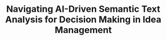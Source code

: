 ---
id: pathfinder
title: "Navigating AI-Driven Semantic Text Analysis for Decision Making in Idea Management"
title_project: "Navigating AI-Driven Semantic Text Analysis for Decision Making in Idea Management"
title_short: "Pathfinder"
period: "Okt 24 – Sep 25 (12 months)" 
round: "4"
lecture2go: "70601"
uhh_url: "https://www.hcl.uni-hamburg.de/ddlitlab/data-literacy-studierendenprojekte/vierte-foerderrunde/pathfinder.html"
students: "Pascal Priebe, Gian-Luca Gücük, Dejan Simic"
mentor: "Stephan Leible, Constantin von Brackel-Schmidt"
text: |
    In modernen Organisationen ist die Identifikation und Nutzung von innovativen Ideen für beispielsweise Prozessverbesserungen oder neue Produkte aus der Mitarbeiterschaft von entscheidender Bedeutung, allerdings stellt die Umsetzung solcher Ansätze einen großen Aufwand dar [1]. Dabei kommen sogenannte *Ideenmanagementsysteme* zum Einsatz, über welche Mitarbeitende ihre Ideen primär textuell einreichen, die im Anschluss ausgewertet und bewertet werden, um Entscheidungen zu treffen, welche fortgesetzt oder verworfen werden [2]. Allerdings können Organisationen beim Ideenmanagement vor erheblichen Herausforderungen stehen, wenn es darum geht, eine angemessen detaillierte Analyse und Bearbeitung der eingereichten Ideen sicherzustellen [3]. Bei hoher Beteiligung in der Mitarbeiterschaft können eine große Anzahl an Einreichungen von Ideen erfolgen, was häufig dazu führt, dass ähnliche oder nahezu identische Ideen mehrfach vorliegen. Dieser Umstand sorgt für einen erhöhten Bewertungsaufwand und erschwert den Entscheidungsprozess über die Weiterverfolgung der Ideen. Im Rahmen der Bewertungsprozesse werden darüber hinaus Experten oder Führungskräfte mit hohem technologischem und fachlichem Wissen eingesetzt. Hierbei handelt es sich um eine Personengruppe, deren Kostenintensität einen hohen finanziellen Aufwand erfordert und deren zeitliche Verfügbarkeit in der Regel stark begrenzt ist.

    Hier setzt das Pathfinder Projekt an, indem es die aktuellen Möglichkeiten im Bereich der (generativen) künstlichen Intelligenz (KI) zur semantischen Analyse von Texten am Beispiel der Ideenmanagementsysteme untersucht. Ziel ist es, den Einsatz von KI zur *Unterstützung und (Teil-)Automatisierung von Prozessen zur Ideenanalyse, -bewertung und -priorisierung* zu evaluieren. So sollen moderne KI-Technologien dabei helfen, semantische Duplikate zu erkennen und ähnliche Ideen miteinander zu vergleichen [4]. Dies ermöglicht es, redundante Vorschläge zu reduzieren und Ideengeber:innen mit ähnlichen Ansätzen zu vernetzen, was wiederum die kollaborative Entwicklung und das Ausschöpfen von Synergiepotenzialen unterstützt und so zum Beispiel zur Gründung von sogenannten Communities of  Practice [5] führen kann. Die Forschungsfrage, inwiefern KI, insbesondere generative KI und Sprachmodelle (Language Models), genutzt werden können, um semantische Informationen aus textbasierten Inhalten zu extrahieren, steht dabei im Zentrum der Untersuchungen. Das Potenzial dieser Technologien den komplexen und ressourcenintensiven Prozess der Ideenauswertung zu unterstützen ist hoch [6], jedoch wird im Pathfinder Projekt besonders darauf geachtet, dass dabei die Qualität der Analysen und Bewertungen nicht beeinträchtigt werden und in Kollaboration mit dem Menschen gleich bleibt oder verbessert wird. 

    Zu Beginn führen wir eine systematische Literaturrecherche nach der Methode von Xiao und Watson [7] durch. Ziel ist es, den aktuellen Stand der KI-gestützten semantischen Textanalyse zu ermitteln, die Einsatzmöglichkeiten sowie den Forschungsstand von KI im Bereich des Ideenmanagements zu analysieren und relevante Metriken zur Bewertung solcher Lösungen zu explorieren. Im Anschluss beabsichtigen wir, die vielversprechendsten Ansätze mit einem prototypischen Ideenmanagementsystem zu erproben und zu evaluieren. Für diesen Zweck wird eine möglichst große Menge an Daten benötigt. Dabei planen wir mit den folgenden zwei Datenquellen:

    1. Das Digital and Data Literacy in Teaching Lab (DDLitLab), welches dieses Studierendenprojekt mit finanziellen Mitteln fördert, hat in den letzten drei Jahren zahlreiche Projektanträge zur Bewerbung auf Förderungen erhalten. Diese Anträge werden als eine Datenquelle genutzt, um Gemeinsamkeiten durch u.a. thematische Schwerpunkte oder methodische Ansätze zwischen diesen zu finden. Dadurch kann ein Matchmaking erfolgen, welches potenziell gemeinsame Förderungen oder Kollaborationen hervorbringt.
    2. Mit dem prototypischen Ideenmanagementsystem werden im Rahmen von zwei geplanten Workshops Ideen zur Verbesserung der Nachhaltigkeit der Universität Hamburg gesammelt. Zusätzlich erstellt eine generative KI synthetische Ideen, die als Kontrollinstanz dienen. Diese realen und synthetischen Ideen werden anschließend miteinander verglichen, um ihr Potenzial zu bewerten, wobei sowohl Menschen als auch eine KI die Ideen unabhängig voneinander einstufen. Ziel ist es, die *Unterschiede oder Übereinstimmungen in den Bewertungen von Menschen und KI* zu untersuchen.

    Daten spielen eine essenzielle Rolle für unser Forschungsprojekt. Um künftig auch weitere Forschung in diesem Bereich zu unterstützen und anderen Forschungsgruppen die Möglichkeit zu bieten, eigene Algorithmen zu evaluieren, beabsichtigen wir, einen Datensatz zu erstellen und diesen der Forschungscommunity als Open-Source-Ressource zur Verfügung zu stellen. Dieser Datensatz wird aus den im Rahmen des Projekts generierten und gesammelten Ideen bestehen, jedoch unter Ausschluss der unter Punkt 1 genannten Projektanträge aus Datenschutzgründen. Damit schaffen wir eine fundierte Datengrundlage, die es ermöglicht, unsere Forschungsergebnisse nachzuvollziehen und mit neuen Ansätzen zu vergleichen.

    Ein weiterer zentraler Aspekt unserer Forschung ist die Sicherstellung von *Fairness in der Bewertung und Entscheidungsfindung*. Beim Einsatz von künstlicher Intelligenz besteht stets das Risiko, dass die Algorithmen aufgrund von Verzerrungen (Bias) in den Trainingsdaten oder den eingesetzten Modellen zu unausgewogenen oder unfairen Ergebnissen führen [8], [9]. Dies ist besonders relevant bei der automatisierten Auswertung von Ideen, da Voreingenommenheit potenziell innovative Ansätze benachteiligen oder bevorzugen könnte. Unser Ziel ist es, Methoden und Ansätze zu erforschen, die solche Verzerrungen verhindern oder zumindest deutlich machen. Damit soll unterstützt werden, dass die KI-basierte Verarbeitung möglichst objektiv und transparent bleibt und Ideen fair bewertet werden.

    Das Pathfinder Projekt soll somit einen Beitrag zur Weiterentwicklung von Ideenmanagementsystemen durch den gezielten Einsatz moderner KI-Technologien leisten. Unser Ansatz zielt darauf ab, die Effizienz und Qualität der Ideenbewertung zu steigern, die Kollaboration zwischen Ideengeber:innen zu fördern und gleichzeitig Fairness sowie Transparenz zu fördern. Damit schaffen wir eine Grundlage für Organisationen, um das in diesen schlummernde kreative Potenzial der Mitarbeiterschaft besser auszuschöpfen und Innovationsprozesse zu etablieren.

    ## Literatur:

    - [1] S. Høyrup, „Employee-driven innovation and workplace learning: basic concepts, approaches and themes“, Transfer: European Review of Labour and Research, Bd. 16, Nr. 2, S. 143–154, 2010, doi: 10.1177/1024258910364102. 
    - [2] C. Sandstrom und J. Bjork, „Idea management systems for a changing innovation landscape“, IJPD, Bd. 11, Nr. 3/4, S. 310, 2010, doi: 10.1504/IJPD.2010.033964. 
    - [3] J. Just, T. Ströhle, J. Füller, und K. Hutter, „AI-based novelty detection in crowdsourced idea spaces“, Innovation, Bd. 26, Nr. 3, S. 359–386, 2024, doi: 10.1080/14479338.2023.2215740. 
    - [4] S. Leka, „The Role of Artificial Intelligence in Idea Management Systems and Innovation Processes: An Integrative Review“, in AICCONF ’24: Proceedings of the Cognitive Models and Artificial Intelligence Conference, 2024. doi: https://dl.acm.org/doi/10.1145/3660853.3660890. 
    - [5] E. Davenport und H. Hall, „Organizational knowledge and communities of practice“, Annual review of Information Science and technology, Bd. 36, Nr. 1, 2002, doi: 10.1002/aris.1440360105. 
    - [6] J. Bell, C. Pescher, G. Tellis, und J. Füller, „Can AI Help in Ideation? A Theory-Based Model for Idea Screening in Crowdsourcing Contests“, 2023, doi: 10.1287/mksc.2023.1434. 
    - [7] Y. Xiao und M. Watson, „Guidance on Conducting a Systematic Literature Review“, Journal of Planning Education and Research, Bd. 39, Nr. 1, S. 93–112, 2019, doi: 10.1177/0739456X17723971. 
    - [8] N. Mehrabi, F. Morstatter, N. Saxena, K. Lerman, und A. Galstyan, „A Survey on Bias and Fairness in Machine Learning“, 2022, Verfügbar unter: http://arxiv.org/abs/1908.09635 
    - [9] P. S. Varsha, „How can we manage biases in artificial intelligence systems – A systematic literature review“, International Journal of Information Management Data Insights, Bd. 3, Nr. 1, S. 100165, 2023, doi: 10.1016/j.jjimei.2023.100165.   

image: "https://www.hcl.uni-hamburg.de/20937387/projektbanner-pathfinder-1cae3ded523fc1393b2e4a8acab7738df08c9bbd.png"
image_credit: "Created with DALL-E3"
---